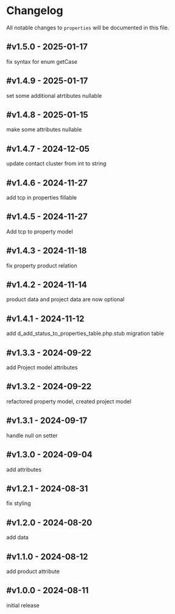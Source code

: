 # Changelog

All notable changes to `properties` will be documented in this file.

## #v1.5.0 - 2025-01-17

fix syntax for enum getCase

## #v1.4.9 - 2025-01-17

set some additional atrtibutes nullable

## #v1.4.8 - 2025-01-15

make some attributes nullable

## #v1.4.7 - 2024-12-05

update contact cluster from int to string

## #v1.4.6 - 2024-11-27

add tcp in properties fillable

## #v1.4.5 - 2024-11-27

Add tcp to property model

## #v1.4.3 - 2024-11-18

fix property product relation

## #v1.4.2 - 2024-11-14

product data and project data are now optional

## #v1.4.1 - 2024-11-12

add d_add_status_to_properties_table.php.stub migration table

## #v1.3.3 - 2024-09-22

add Project model attributes

## #v1.3.2 - 2024-09-22

refactored property model, created project model

## #v1.3.1 - 2024-09-17

handle null on setter

## #v1.3.0 - 2024-09-04

add attributes

## #v1.2.1 - 2024-08-31

fix styling

## #v1.2.0 - 2024-08-20

add data

## #v1.1.0 - 2024-08-12

add product attribute

## #v1.0.0 - 2024-08-11

initial release
